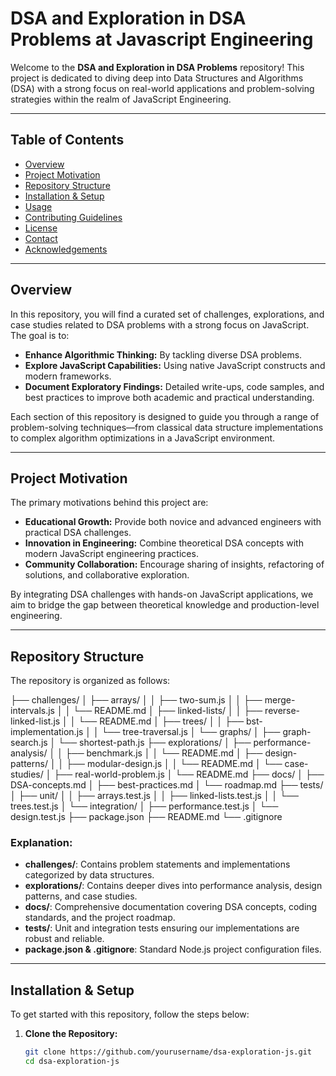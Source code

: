 # DSA and Exploration in DSA Problems at Javascript Engineering

Welcome to the **DSA and Exploration in DSA Problems** repository! This project is dedicated to diving deep into Data Structures and Algorithms (DSA) with a strong focus on real-world applications and problem-solving strategies within the realm of JavaScript Engineering.

---

## Table of Contents

- [Overview](#overview)
- [Project Motivation](#project-motivation)
- [Repository Structure](#repository-structure)
- [Installation & Setup](#installation--setup)
- [Usage](#usage)
- [Contributing Guidelines](#contributing-guidelines)
- [License](#license)
- [Contact](#contact)
- [Acknowledgements](#acknowledgements)

---

## Overview

In this repository, you will find a curated set of challenges, explorations, and case studies related to DSA problems with a strong focus on JavaScript. The goal is to:
- **Enhance Algorithmic Thinking:** By tackling diverse DSA problems.
- **Explore JavaScript Capabilities:** Using native JavaScript constructs and modern frameworks.
- **Document Exploratory Findings:** Detailed write-ups, code samples, and best practices to improve both academic and practical understanding.

Each section of this repository is designed to guide you through a range of problem-solving techniques—from classical data structure implementations to complex algorithm optimizations in a JavaScript environment.

---

## Project Motivation

The primary motivations behind this project are:

- **Educational Growth:** Provide both novice and advanced engineers with practical DSA challenges.
- **Innovation in Engineering:** Combine theoretical DSA concepts with modern JavaScript engineering practices.
- **Community Collaboration:** Encourage sharing of insights, refactoring of solutions, and collaborative exploration.

By integrating DSA challenges with hands-on JavaScript applications, we aim to bridge the gap between theoretical knowledge and production-level engineering.

---

## Repository Structure

The repository is organized as follows:

├── challenges/ │ ├── arrays/ │ │ ├── two-sum.js │ │ ├── merge-intervals.js │ │ └── README.md │ ├── linked-lists/ │ │ ├── reverse-linked-list.js │ │ └── README.md │ ├── trees/ │ │ ├── bst-implementation.js │ │ └── tree-traversal.js │ └── graphs/ │ ├── graph-search.js │ └── shortest-path.js ├── explorations/ │ ├── performance-analysis/ │ │ ├── benchmark.js │ │ └── README.md │ ├── design-patterns/ │ │ ├── modular-design.js │ │ └── README.md │ └── case-studies/ │ ├── real-world-problem.js │ └── README.md ├── docs/ │ ├── DSA-concepts.md │ ├── best-practices.md │ └── roadmap.md ├── tests/ │ ├── unit/ │ │ ├── arrays.test.js │ │ ├── linked-lists.test.js │ │ └── trees.test.js │ └── integration/ │ ├── performance.test.js │ └── design.test.js ├── package.json ├── README.md └── .gitignore



### Explanation:
- **challenges/**: Contains problem statements and implementations categorized by data structures.
- **explorations/**: Contains deeper dives into performance analysis, design patterns, and case studies.
- **docs/**: Comprehensive documentation covering DSA concepts, coding standards, and the project roadmap.
- **tests/**: Unit and integration tests ensuring our implementations are robust and reliable.
- **package.json & .gitignore**: Standard Node.js project configuration files.

---

## Installation & Setup

To get started with this repository, follow the steps below:

1. **Clone the Repository:**
   ```bash
   git clone https://github.com/yourusername/dsa-exploration-js.git
   cd dsa-exploration-js

